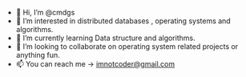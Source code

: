 - 👋 Hi, I’m @cmdgs
- 👀 I’m interested in distributed databases , operating systems and algorithms.
- 🌱 I’m currently learning Data structure and algorithms.
- 💞️ I’m looking to collaborate on operating system related projects or anything fun.
- 📫 You can reach me -> imnotcoder@gmail.com

<!---
cmdgs/cmdgs is a ✨ special ✨ repository because its `README.md` (this file) appears on your GitHub profile.
You can click the Preview link to take a look at your changes.
--->
